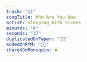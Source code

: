```yaml
---
track: "11"
songTitle: Who Are You Now
artist: Sleeping With Sirens
minutes: "4"
seconds: "17"
duplicatedOnPaper: "👍🏻"
addedOnRYM: "👍🏻"
sharedOnMonoquin: ❌
---
```

